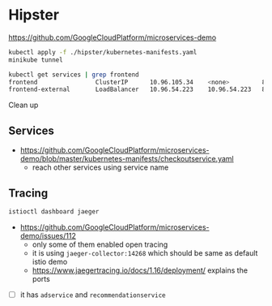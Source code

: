 # Hipster

https://github.com/GoogleCloudPlatform/microservices-demo

```bash
kubectl apply -f ./hipster/kubernetes-manifests.yaml
minikube tunnel
```

```bash
kubectl get services | grep frontend
frontend                ClusterIP      10.96.105.34    <none>         80/TCP         12m
frontend-external       LoadBalancer   10.96.54.223    10.96.54.223   80:31609/TCP   12m
```

Clean up

## Services

- https://github.com/GoogleCloudPlatform/microservices-demo/blob/master/kubernetes-manifests/checkoutservice.yaml
  - reach other services using service name

## Tracing

```bash
istioctl dashboard jaeger
```

- https://github.com/GoogleCloudPlatform/microservices-demo/issues/112
  - only some of them enabled open tracing
  - it is using `jaeger-collector:14268` which should be same as default istio demo
  - https://www.jaegertracing.io/docs/1.16/deployment/ explains the ports
- [ ] it has `adservice` and `recommendationservice`